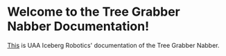 # Welcome to the Tree Grabber Nabber Documentation!
[This](https://uaa-robo.github.io/tree-ring/) is UAA Iceberg Robotics' documentation of the Tree Grabber Nabber.

